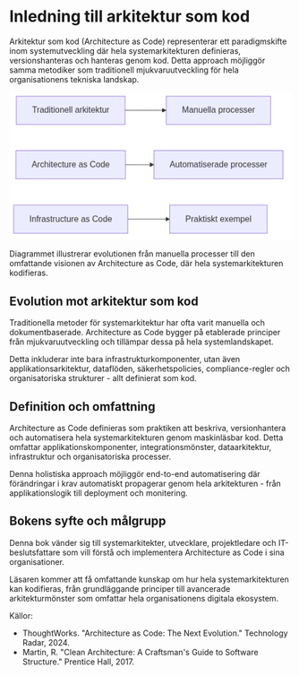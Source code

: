 # Inledning till arkitektur som kod

Arkitektur som kod (Architecture as Code) representerar ett paradigmskifte inom systemutveckling där hela systemarkitekturen definieras, versionshanteras och hanteras genom kod. Detta approach möjliggör samma metodiker som traditionell mjukvaruutveckling för hela organisationens tekniska landskap.

![Inledning till arkitektur som kod](images/diagram_01_inledning.png)

Diagrammet illustrerar evolutionen från manuella processer till den omfattande visionen av Architecture as Code, där hela systemarkitekturen kodifieras.

## Evolution mot arkitektur som kod

Traditionella metoder för systemarkitektur har ofta varit manuella och dokumentbaserade. Architecture as Code bygger på etablerade principer från mjukvaruutveckling och tillämpar dessa på hela systemlandskapet.

Detta inkluderar inte bara infrastrukturkomponenter, utan även applikationsarkitektur, dataflöden, säkerhetspolicies, compliance-regler och organisatoriska strukturer - allt definierat som kod.

## Definition och omfattning

Architecture as Code definieras som praktiken att beskriva, versionhantera och automatisera hela systemarkitekturen genom maskinläsbar kod. Detta omfattar applikationskomponenter, integrationsmönster, dataarkitektur, infrastruktur och organisatoriska processer.

Denna holistiska approach möjliggör end-to-end automatisering där förändringar i krav automatiskt propagerar genom hela arkitekturen - från applikationslogik till deployment och monitering.

## Bokens syfte och målgrupp

Denna bok vänder sig till systemarkitekter, utvecklare, projektledare och IT-beslutsfattare som vill förstå och implementera Architecture as Code i sina organisationer. 

Läsaren kommer att få omfattande kunskap om hur hela systemarkitekturen kan kodifieras, från grundläggande principer till avancerade arkitekturmönster som omfattar hela organisationens digitala ekosystem.

Källor:
- ThoughtWorks. "Architecture as Code: The Next Evolution." Technology Radar, 2024.
- Martin, R. "Clean Architecture: A Craftsman's Guide to Software Structure." Prentice Hall, 2017.